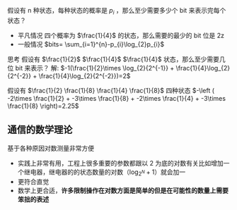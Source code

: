 假设有 n 种状态，每种状态的概率是 $p_{i}$ ，那么至少需要多少个 bit 来表示完每个状态？
- 平凡情况
四个概率为 $\frac{1}{4}$ 的状态，那么需要的最少的 bit 位是 2z
- 一般情况
$bits= \sum_{i=1}^{n}-p_{i}\log_{2}p_{i}$



思考
假设有 $\frac{1}{2}$ $\frac{1}{4}$ $\frac{1}{4}$ 状态，那么至少需要几位 bit 来表示？
解:
$-1(\frac{1}{2}\times \log_{2}{2^{-1}} + \frac{1}{4}\log_{2}{2^{-2}} + \frac{1}{4}\log_{2}{2^{-2}})=2$

假设有 $\frac{1}{2} \frac{1}{8} \frac{1}{4} \frac{1}{8}$ 四种状态
$-\left ( -2\times \frac{1}{2} + -3\times \frac{1}{8} + -2\times \frac{1}{4} + -3\times \frac{1}{8} \right)=2.25$


## 通信的数学理论
基于各种原因对数测量非常方便
- 实践上非常有用，工程上很多重要的参数都跟以 2 为底的对数有关比如增加一个继电器，继电器的的状态数量的对数（$\log_ {{2}^{N}} + 1$）就会加一
- 更符合直觉
- 数学上更合适，**许多限制操作在对数方面是简单的但是在可能性的数量上需要笨拙的表述**
   
